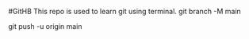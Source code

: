 
#GitHB
This repo is used to learn git using terminal.
git branch -M main


git push -u origin main
